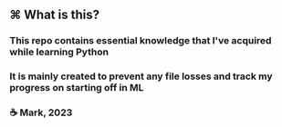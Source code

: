 ## ⌘ What is this? 

### This repo contains essential knowledge that I've acquired while learning Python
### It is mainly created to prevent any file losses and track my progress on starting off in ML

### ☕️ Mark, 2023

